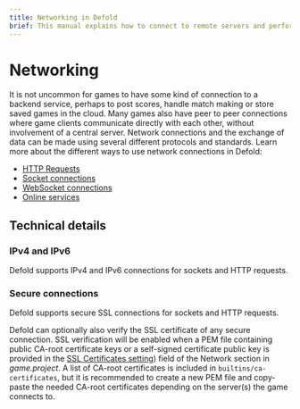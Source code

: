 ```yaml
---
title: Networking in Defold
brief: This manual explains how to connect to remote servers and perform other kinds of network connections.
---
```


# Networking

It is not uncommon for games to have some kind of connection to a backend service, perhaps to post scores, handle match making or store saved games in the cloud. Many games also have peer to peer connections where game clients communicate directly with each other, without involvement of a central server. Network connections and the exchange of data can be made using several different protocols and standards. Learn more about the different ways to use network connections in Defold:

* [HTTP Requests](/manuals/http-requests)
* [Socket connections](/manuals/socket-connections)
* [WebSocket connections](/manuals/websocket-connections)
* [Online services](/manuals/online-services)


## Technical details

### IPv4 and IPv6

Defold supports IPv4 and IPv6 connections for sockets and HTTP requests.

### Secure connections

Defold supports secure SSL connections for sockets and HTTP requests.

Defold can optionally also verify the SSL certificate of any secure connection. SSL verification will be enabled when a PEM file containing public CA-root certificate keys or a self-signed certificate public key is provided in the [SSL Certificates setting](/manuals/project-settings/#network)) field of the Network section in *game.project*. A list of CA-root certificates is included in `builtins/ca-certificates`, but it is recommended to create a new PEM file and copy-paste the needed CA-root certificates depending on the server(s) the game connects to.

